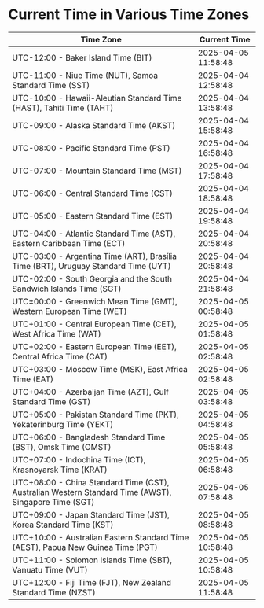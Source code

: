 # Current Time in Various Time Zones

| Time Zone | Current Time |
|-----------|--------------|
| UTC-12:00 - Baker Island Time (BIT) | 2025-04-05 11:58:48 |
| UTC-11:00 - Niue Time (NUT), Samoa Standard Time (SST) | 2025-04-04 12:58:48 |
| UTC-10:00 - Hawaii-Aleutian Standard Time (HAST), Tahiti Time (TAHT) | 2025-04-04 13:58:48 |
| UTC-09:00 - Alaska Standard Time (AKST) | 2025-04-04 15:58:48 |
| UTC-08:00 - Pacific Standard Time (PST) | 2025-04-04 16:58:48 |
| UTC-07:00 - Mountain Standard Time (MST) | 2025-04-04 17:58:48 |
| UTC-06:00 - Central Standard Time (CST) | 2025-04-04 18:58:48 |
| UTC-05:00 - Eastern Standard Time (EST) | 2025-04-04 19:58:48 |
| UTC-04:00 - Atlantic Standard Time (AST), Eastern Caribbean Time (ECT) | 2025-04-04 20:58:48 |
| UTC-03:00 - Argentina Time (ART), Brasília Time (BRT), Uruguay Standard Time (UYT) | 2025-04-04 20:58:48 |
| UTC-02:00 - South Georgia and the South Sandwich Islands Time (SGT) | 2025-04-04 21:58:48 |
| UTC±00:00 - Greenwich Mean Time (GMT), Western European Time (WET) | 2025-04-05 00:58:48 |
| UTC+01:00 - Central European Time (CET), West Africa Time (WAT) | 2025-04-05 01:58:48 |
| UTC+02:00 - Eastern European Time (EET), Central Africa Time (CAT) | 2025-04-05 02:58:48 |
| UTC+03:00 - Moscow Time (MSK), East Africa Time (EAT) | 2025-04-05 02:58:48 |
| UTC+04:00 - Azerbaijan Time (AZT), Gulf Standard Time (GST) | 2025-04-05 03:58:48 |
| UTC+05:00 - Pakistan Standard Time (PKT), Yekaterinburg Time (YEKT) | 2025-04-05 04:58:48 |
| UTC+06:00 - Bangladesh Standard Time (BST), Omsk Time (OMST) | 2025-04-05 05:58:48 |
| UTC+07:00 - Indochina Time (ICT), Krasnoyarsk Time (KRAT) | 2025-04-05 06:58:48 |
| UTC+08:00 - China Standard Time (CST), Australian Western Standard Time (AWST), Singapore Time (SGT) | 2025-04-05 07:58:48 |
| UTC+09:00 - Japan Standard Time (JST), Korea Standard Time (KST) | 2025-04-05 08:58:48 |
| UTC+10:00 - Australian Eastern Standard Time (AEST), Papua New Guinea Time (PGT) | 2025-04-05 10:58:48 |
| UTC+11:00 - Solomon Islands Time (SBT), Vanuatu Time (VUT) | 2025-04-05 10:58:48 |
| UTC+12:00 - Fiji Time (FJT), New Zealand Standard Time (NZST) | 2025-04-05 11:58:48 |

